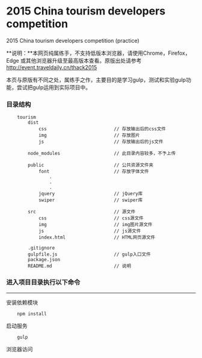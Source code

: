 # 2015 China tourism developers competition

2015 China tourism developers competition (practice)

**说明：**本网页纯属练手，不支持低版本浏览器，请使用Chrome，Firefox，Edge 或其他浏览器升级至最高版本查看。原版出处请参考 http://event.traveldaily.cn/thack2015     

本页与原版有不同之处，属练手之作，主要目的是学习gulp，测试和实验gulp功能，尝试把gulp运用到实际项目中。

<h3>目录结构</h3>

```
    tourism
        dist
            css                         // 存放输出后的css文件
            img                         // 存放图片
            js                          // 存放输出后的js文件

        node_modules                    // 此目录内容较多，不予上传

        public                          // 公共资源文件夹
            font                        // 存放字体文件
                .
                .
                .
            jquery                      // jQuery库
            swiper                      // swiper库

        src                             // 源文件
            css                         // css源文件
            img                         // img图片源文件
            js                          // js源文件
            index.html                  // HTML网页源文件

        .gitignore
        gulpfile.js                     // gulp入口文件
        package.json
        README.md                       // 说明
```
### 进入项目目录执行以下命令

---

安装依赖模块

```
    npm install
```

启动服务

```
    gulp
```

浏览器访问
